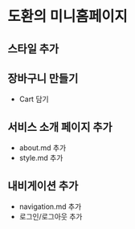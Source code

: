 # 도환의 미니홈페이지

## 스타일 추가

## 장바구니 만들기

- Cart 담기
## 서비스 소개 페이지 추가
- about.md 추가
- style.md 추가

## 내비게이션 추가
- navigation.md 추가
- 로그인/로그아웃 추가

